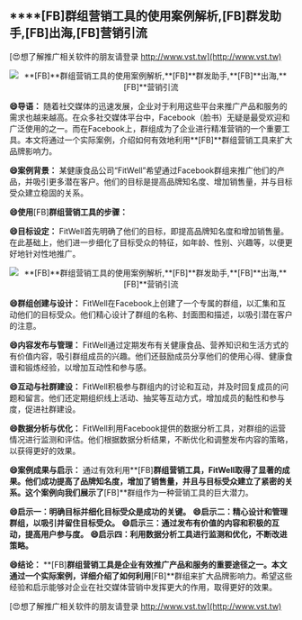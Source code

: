 ## ****[FB]**群组营销工具的使用案例解析,**[FB]**群发助手,**[FB]**出海,**[FB]**营销引流**

[😍想了解推广相关软件的朋友请登录 http://www.vst.tw](http://www.vst.tw)

 <center><img src="https://vst.tw/MP4/tuiguang/png/6.png" alt="**[FB]**群组营销工具的使用案例解析,**[FB]**群发助手,**[FB]**出海,**[FB]**营销引流"></center>

**😄导语：**
随着社交媒体的迅速发展，企业对于利用这些平台来推广产品和服务的需求也越来越高。在众多社交媒体平台中，Facebook（脸书）无疑是最受欢迎和广泛使用的之一。而在Facebook上，群组成为了企业进行精准营销的一个重要工具。本文将通过一个实际案例，介绍如何有效地利用**[FB]**群组营销工具来扩大品牌影响力。

**😄案例背景：**
某健康食品公司“FitWell”希望通过Facebook群组来推广他们的产品，并吸引更多潜在客户。他们的目标是提高品牌知名度、增加销售量，并与目标受众建立稳固的关系。

**😄使用**[FB]**群组营销工具的步骤：**

**😄目标设定：**
FitWell首先明确了他们的目标，即提高品牌知名度和增加销售量。在此基础上，他们进一步细化了目标受众的特征，如年龄、性别、兴趣等，以便更好地针对性地推广。

 <center><img src="https://vst.tw/MP4/tuiguang/png/6.png" alt="**[FB]**群组营销工具的使用案例解析,**[FB]**群发助手,**[FB]**出海,**[FB]**营销引流"></center>

**😄群组创建与设计：**
FitWell在Facebook上创建了一个专属的群组，以汇集和互动他们的目标受众。他们精心设计了群组的名称、封面图和描述，以吸引潜在客户的注意。

**😄内容发布与管理：**
FitWell通过定期发布有关健康食品、营养知识和生活方式的有价值内容，吸引群组成员的兴趣。他们还鼓励成员分享他们的使用心得、健康食谱和锻炼经验，以增加互动性和参与感。

**😄互动与社群建设：**
FitWell积极参与群组内的讨论和互动，并及时回复成员的问题和留言。他们还定期组织线上活动、抽奖等互动方式，增加成员的黏性和参与度，促进社群建设。

**😄数据分析与优化：**
FitWell利用Facebook提供的数据分析工具，对群组的运营情况进行监测和评估。他们根据数据分析结果，不断优化和调整发布内容的策略，以获得更好的效果。

**😄案例成果与启示：**
通过有效利用**[FB]**群组营销工具，FitWell取得了显著的成果。他们成功提高了品牌知名度，增加了销售量，并且与目标受众建立了紧密的关系。这个案例向我们展示了**[FB]**群组作为一种营销工具的巨大潜力。

**😄启示一：明确目标并细化目标受众是成功的关键。**
**😄启示二：精心设计和管理群组，以吸引并留住目标受众。**
**😄启示三：通过发布有价值的内容和积极的互动，提高用户参与度。**
**😄启示四：利用数据分析工具进行监测和优化，不断改进策略。**

**😄结论：**
**[FB]**群组营销工具是企业有效推广产品和服务的重要途径之一。本文通过一个实际案例，详细介绍了如何利用**[FB]**群组来扩大品牌影响力。希望这些经验和启示能够对企业在社交媒体营销中发挥更大的作用，取得更好的效果。

[😍想了解推广相关软件的朋友请登录 http://www.vst.tw](http://www.vst.tw)



